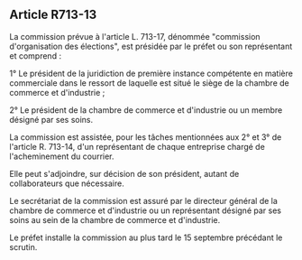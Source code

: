 Article R713-13
----
La commission prévue à l'article L. 713-17, dénommée "commission d'organisation
des élections", est présidée par le préfet ou son représentant et comprend :

1° Le président de la juridiction de première instance compétente en matière
commerciale dans le ressort de laquelle est situé le siège de la chambre de
commerce et d'industrie ;

2° Le président de la chambre de commerce et d'industrie ou un membre désigné
par ses soins.

La commission est assistée, pour les tâches mentionnées aux 2° et 3° de
l'article R. 713-14, d'un représentant de chaque entreprise chargé de
l'acheminement du courrier.

Elle peut s'adjoindre, sur décision de son président, autant de collaborateurs
que nécessaire.

Le secrétariat de la commission est assuré par le directeur général de la
chambre de commerce et d'industrie ou un représentant désigné par ses soins au
sein de la chambre de commerce et d'industrie.

Le préfet installe la commission au plus tard le 15 septembre précédant le
scrutin.
